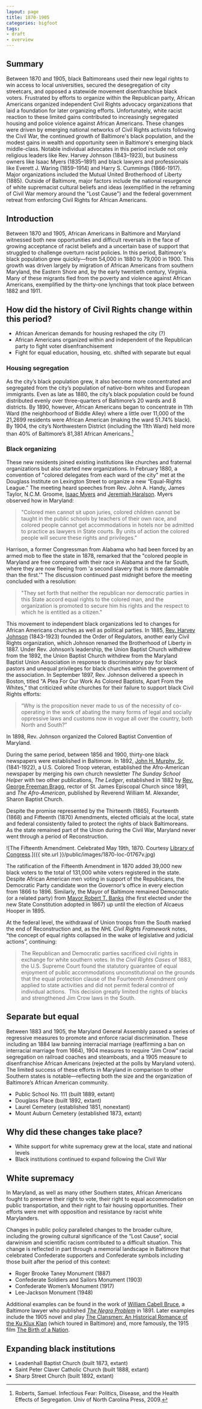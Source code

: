 ```yaml
---
layout: page
title: 1870-1905
categories: bigfoot
tags:
- draft
- overview
---
```


## Summary

Between 1870 and 1905, black Baltimoreans used their new legal rights to win access to local universities, secured the desegregation of city streetcars, and opposed a statewide movement disenfranchise black voters. Frustrated by efforts to organize within the Republican party, African Americans organized independent Civil Rights advocacy organizations that laid a foundation for later organizing efforts. Unfortunately, white racist reaction to these limited gains contributed to increasingly segregated housing and police violence against African Americans. These changes were driven by emerging national networks of Civil Rights activists following the Civil War, the continued growth of Baltimore's black population, and the modest gains in wealth and opportunity seen in Baltimore's emerging black middle-class. Notable individual advocates in this period include not only religious leaders like Rev. Harvey Johnson (1843–1923), but business owners like Isaac Myers (1835–1891) and black lawyers and professionals like Everett J. Waring (1859–1914) and Harry S. Cummings (1866-1917). Major organizations included the Mutual United Brotherhood of Liberty (1885). Outside of Baltimore, major factors include the national resurgence of white supremacist cultural beliefs and ideas (exemplified in the reframing of  Civil War memory around the "Lost Cause") and the federal government retreat from enforcing Civil Rights for African Americans.

## Introduction

Between 1870 and 1905, African Americans in Baltimore and Maryland witnessed both new opportunities and difficult reversals in the face of growing acceptance of racist beliefs and a uncertain base of support that struggled to challenge overturn racist policies. In this period, Baltimore's black population grew quickly—from 54,000 in 1880 to 79,000 in 1900. This growth was driven largely by migration of African Americans from southern Maryland, the Eastern Shore and, by the early twentieth century, Virginia. Many of these migrants fled from the poverty and violence against African Americans, exemplified by the thirty-one lynchings that took place between 1882 and 1911.

## How did the history of Civil Rights change within this period?

- African American demands for housing reshaped the city (?)
- African Americans organized within and independent of the Republican party to fight voter disenfranchisement
- Fight for equal education, housing, etc. shifted with separate but equal

### Housing segregation

As the city’s black population grew, it also become more concentrated and segregated from the city’s population of native-born whites and European immigrants. Even as late as 1880, the city’s black population could be found distributed evenly over three-quarters of Baltimore’s 20 wards and 8 districts. By 1890, however, African Americans began to concentrate in 11th Ward (the neighborhood of Biddle Alley) where a little over 11,000 of the 21,2699 residents were African American (making the ward 51.74% black). By 1904, the city’s Northwestern District (including the 11th Ward) held more than 40% of Baltimore’s 81,381 African Americans.[^1]

### Black organizing

These new residents joined existing institutions like churches and fraternal organizations but also started new organizations. In February 1880, a convention of "colored delegates from each ward of the city" met at the Douglass Institute on Lexington Street to organize a new “Equal-Rights League.” The meeting heard speeches from Rev. John A. Handy, James Taylor, N.C.M. Groome, [Isaac Myers](https://en.wikipedia.org/wiki/Isaac_Myers) and [Jeremiah Haralson](http://history.house.gov/People/Listing/H/HARALSON,-Jeremiah-(H000179)/). Myers observed how in Maryland:

> "Colored men cannot sit upon juries, colored children cannot be taught in the public schools by teachers of their own race, and colored people cannot get accommodations in hotels nor be admitted to practice as lawyers in State courts. By units of action the colored people will secure these rights and privileges."

Harrison, a former Congressman from Alabama who had been forced by an armed mob to flee the state in 1878, remarked that the "colored people in Maryland are free compared with their race in Alabama and the far South, where they are now fleeing from 'a second slavery that is more damnable than the first.'" The discussion continued past midnight before the meeting concluded with a resolution:

> "They set forth that neither the republican nor democratic parties in this State accord equal rights to the colored man, and the organization is promoted to secure him his rights and the respect to which he is entitled as a citizen."

This movement to independent black organizations led to changes for African Americans churches as well as political parties. In 1885, [Rev. Harvey Johnson](http://msa.maryland.gov/msa/stagser/s1259/121/6050/html/12414000.html) (1843-1923) founded the Order of Regulators, another early Civil Rights organization, which Johnson renamed the Brotherhood of Liberty in 1887. Under Rev. Johnson’s leadership, the Union Baptist Church withdrew from the 1892, the Union Baptist Church withdrew from the Maryland Baptist Union Association in response to discriminatory pay for black pastors and unequal privileges for black churches within the government of the association. In September 1897, Rev. Johnson delivered a speech in Boston, titled "A Plea For Our Work As Colored Baptists, Apart From the Whites,” that criticized white churches for their failure to support black Civil Rights efforts:

> “Why is the proposition never made to us of the necessity of co-operating in the work of abating the many forms of legal and socially oppressive laws and customs now in vogue all over the country, both North and South?”

In 1898, Rev. Johnson organized the Colored Baptist Convention of Maryland.

During the same period, between 1856 and 1900, thirty-one black newspapers were established in Baltimore. In 1892, [John H. Murphy, Sr.](https://en.wikipedia.org/wiki/John_H._Murphy,_Sr.) (1841-1922), a U.S. Colored Troop veteran, established the Afro-American newspaper by merging his own church newsletter _The Sunday School Helper_ with two other publications, _The Ledger_, established in 1882 by [Rev. George Freeman Bragg](https://en.wikipedia.org/wiki/George_Freeman_Bragg), rector of St. James Episcopal Church since 1891, and _The Afro-American_, published by Reverend William M. Alexander, Sharon Baptist Church.

Despite the promise represented by the Thirteenth (1865), Fourteenth (1868) and Fifteenth (1870) Amendments, elected officials at the local, state and federal consistently failed to protect the rights of black Baltimoreans. As the state remained part of the Union during the Civil War, Maryland never went through a period of Reconstruction.

![The Fifteenth Amendment. Celebrated May 19th, 1870. Courtesy [Library of Congress](http://www.loc.gov/pictures/item/2003690776/).]({{ site.url }}/public/images/1870-loc-01767v.jpg)

The ratification of the Fifteenth Amendment in 1870 added 39,000 new black voters to the total of 131,000 white voters registered in the state. Despite African American men voting in support of the Republicans, the Democratic Party candidate won the Governor’s office in every election from 1866 to 1896. Similarly, the Mayor of Baltimore remained Democratic (or a related party) from [Mayor Robert T. Banks](http://msa.maryland.gov/megafile/msa/speccol/sc3500/sc3520/012400/012477/html/12477bio.html) (the first elected under the new State Constitution adopted in 1867) up until the election of Alcaeus Hooper in 1895.

At the federal level, the withdrawal of Union troops from the South marked the end of Reconstruction and, as the _NHL Civil Rights Framework_ notes, “the concept of equal rights collapsed in the wake of legislative and judicial actions”, continuing:

> The Republican and Democratic parties sacrificed civil rights in exchange for white southern votes. In the _Civil Rights Cases_ of 1883, the U.S. Supreme Court found the statutory guarantee of equal enjoyment of public accommodations unconstitutional on the grounds that the equal protection clause of the Fourteenth Amendment only applied to state activities and did not permit federal control of individual actions.  This decision greatly limited the rights of blacks and strengthened Jim Crow laws in the South.

## Separate but equal

Between 1883 and 1905, the Maryland General Assembly passed a series of regressive measures to promote and enforce racial discrimination. These including an 1884 law banning interracial marriage (reaffirming a ban on interracial marriage from 1664), 1904 measures to require “Jim Crow” racial segregation on railroad coaches and steamboats, and a 1905 measure to disenfranchise African Americans (rejected at the polls by Maryland voters). The limited success of these efforts in Maryland in comparison to other Southern states is notable—reflecting both the size and the organization of Baltimore’s African American community.

- Public School No. 111 (built 1889, extant)
- Douglass Place (built 1892, extant)
- Laurel Cemetery (established 1851, nonextant)
- Mount Auburn Cemetery (established 1873, extant)

## Why did these changes take place?

- White support for white supremacy grew at the local, state and national levels
- Black institutions continued to expand following the Civil War

## White supremacy

In Maryland, as well as many other Southern states, African Americans fought to preserve their right to vote, their right to equal accommodation on public transportation, and their right to fair housing opportunities. Their efforts were met with opposition and resistance by racist white Marylanders.

Changes in public policy paralleled changes to the broader culture, including the growing cultural significance of the “Lost Cause”, social darwinism and scientific racism contributed to a difficult situation. This change is reflected in part through a memorial landscape in Baltimore that celebrated Confederate supporters and Confederate symbols including those built after the period of this context:

- Roger Brooke Taney Monument (1887)
- Confederate Soldiers and Sailors Monument (1903)
- Confederate Women’s Monument (1917)
- Lee-Jackson Monument (1948)

Additional examples can be found in the work of [William Cabell Bruce](https://en.wikipedia.org/wiki/William_Cabell_Bruce), a Baltimore lawyer who published _[The Negro Problem](https://archive.org/details/negroproblem00bruc)_ in 1891. Later examples include the 1905 novel and play [The Clansmen: An Historical Romance of the Ku Klux Klan](https://en.wikipedia.org/wiki/The_Clansman:_An_Historical_Romance_of_the_Ku_Klux_Klan) (which toured in Baltimore) and, more famously, the 1915 film [The Birth of a Nation](https://en.wikipedia.org/wiki/The_Birth_of_a_Nation).

## Expanding black institutions

- Leadenhall Baptist Church (built 1873, extant)
- Saint Peter Claver Catholic Church (built 1888, extant)
- Sharp Street Church (built 1892, extant)


[^1]:	Roberts, Samuel. Infectious Fear: Politics, Disease, and the Health Effects of Segregation. Univ of North Carolina Press, 2009.
